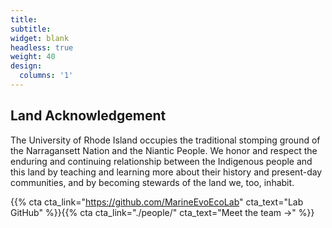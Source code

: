 ```yaml
---
title:
subtitle:
widget: blank
headless: true
weight: 40
design:
  columns: '1'
---
```


## Land Acknowledgement

The University of Rhode Island occupies the traditional stomping ground of the Narragansett Nation and the Niantic People. We honor and respect the enduring and continuing relationship between the Indigenous people and this land by teaching and learning more about their history and present-day communities, and by becoming stewards of the land we, too, inhabit.

{{% cta cta_link="https://github.com/MarineEvoEcoLab" cta_text="Lab GitHub" %}}{{% cta cta_link="./people/" cta_text="Meet the team →" %}}
